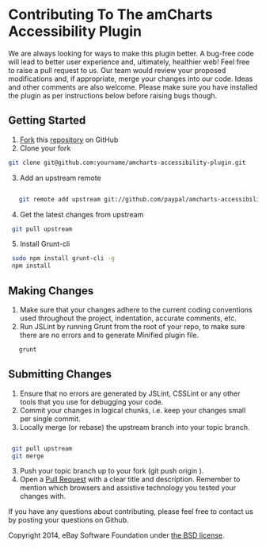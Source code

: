 # Contributing To The amCharts Accessibility Plugin

We are always looking for ways to make this plugin better. A bug-free code will lead to better user experience and, ultimately, healthier web!
Feel free to raise a pull request to us. Our team would review your proposed modifications and, if appropriate, merge your changes into our code. Ideas and other comments are also welcome.
Please make sure you have installed the plugin as per instructions below before raising bugs though.

## Getting Started
1. [Fork](https://help.github.com/articles/fork-a-repo) this [repository](https://github.com/paypal/amcharts-accessibility-plugin/fork) on GitHub
2. Clone your fork 
  ```sh
  git clone git@github.com:yourname/amcharts-accessibility-plugin.git

  ```
3. Add an upstream remote
```sh

   git remote add upstream git://github.com/paypal/amcharts-accessibility-plugin.git
```
4. Get the latest changes from upstream
  ```sh
   git pull upstream
  ```
5. Install Grunt-cli 
  ```sh
   sudo npm install grunt-cli -g
   npm install  
  ```

## Making Changes 
1. Make sure that your changes adhere to the current coding conventions used throughout the project, indentation, accurate comments, etc.
2. Run JSLint by running Grunt from the root of your repo, to make sure there are no errors and to generate Minified plugin file.

  ```sh
     grunt  
  ```

## Submitting Changes
1. Ensure that no errors are generated by JSLint, CSSLint or any other tools that you use for debugging your code.
2. Commit your changes in logical chunks, i.e. keep your changes small per single commit.
3. Locally merge (or rebase) the upstream branch into your topic branch.
  ```sh
  
   git pull upstream
   git merge   
  ```
3. Push your topic branch up to your fork (git push origin <topic-branch-name>).
4. Open a [Pull Request](https://help.github.com/articles/using-pull-requests) with a clear title and description. Remember to mention which browsers and assistive technology you tested your changes with.

If you have any questions about contributing, please feel free to contact us by posting your questions on Github.

Copyright 2014, eBay Software Foundation under [the BSD license](LICENSE.md).
